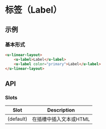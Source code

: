 # 标签（Label）

## 示例
### 基本形式

``` html
<u-linear-layout>
    <u-label>Label</u-label>
    <u-label color="primary">Label</u-label>
</u-linear-layout>
```

## API
### Slots

| Slot | Description |
| ---- | ----------- |
| (default) | 在插槽中插入文本或HTML |
